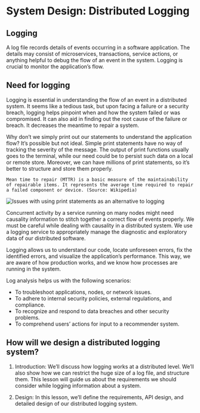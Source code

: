 # System Design: Distributed Logging
## Logging
A log file records details of events occurring in a software application. The details may consist of microservices, transactions, service actions, or anything helpful to debug the flow of an event in the system. Logging is crucial to monitor the application’s flow.

## Need for logging
Logging is essential in understanding the flow of an event in a distributed system. It seems like a tedious task, but upon facing a failure or a security breach, logging helps pinpoint when and how the system failed or was compromised. It can also aid in finding out the root cause of the failure or breach. It decreases the meantime to repair a system.

Why don’t we simply print out our statements to understand the application flow? It’s possible but not ideal. Simple print statements have no way of tracking the severity of the message. The output of print functions usually goes to the terminal, while our need could be to persist such data on a local or remote store. Moreover, we can have millions of print statements, so it’s better to structure and store them properly.
```
Mean time to repair (MTTR) is a basic measure of the maintainability of repairable items. It represents the average time required to repair a failed component or device. (Source: Wikipedia)
```
![Issues with using print statements as an alternative to logging](./printf.jpg)

Concurrent activity by a service running on many nodes might need causality information to stitch together a correct flow of events properly. We must be careful while dealing with causality in a distributed system. We use a logging service to appropriately manage the diagnostic and exploratory data of our distributed software.

Logging allows us to understand our code, locate unforeseen errors, fix the identified errors, and visualize the application’s performance. This way, we are aware of how production works, and we know how processes are running in the system.

Log analysis helps us with the following scenarios:
- To troubleshoot applications, nodes, or network issues.
- To adhere to internal security policies, external regulations, and compliance.
- To recognize and respond to data breaches and other security problems.
- To comprehend users’ actions for input to a recommender system.


## How will we design a distributed logging system?
1. Introduction: We’ll discuss how logging works at a distributed level. We’ll also show how we can restrict the huge size of a log file, and structure them. This lesson will guide us about the requirements we should consider while logging information about a system.

2. Design: In this lesson, we’ll define the requirements, API design, and detailed design of our distributed logging system.
